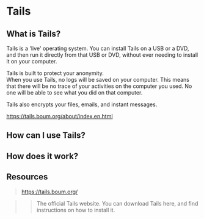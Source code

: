 [//]: # (Tails README.md)

# Tails

## What is Tails?

Tails is a 'live' operating system.
You can install Tails on a USB or a DVD, and then run it directly from that USB or DVD, without ever needing to install it on your computer.

Tails is built to protect your anonymity.  
When you use Tails, no logs will be saved on your computer.
This means that there will be no trace of your activities on the computer you used. 
No one will be able to see what you did on that computer. 

Tails also encrypts your files, emails, and instant messages.

https://tails.boum.org/about/index.en.html

## How can I use Tails?

## How does it work?

## Resources

> https://tails.boum.org/

>> The official Tails website. You can download Tails here, and find instructions on how to install it.
